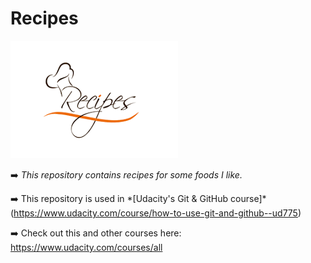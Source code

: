 # Recipes

![](https://github.com/Isha2103/recipes/blob/master/image.png)

:arrow_right: *This repository contains recipes for some foods I like.*

:arrow_right: This repository is used in \*[Udacity's Git & GitHub course]\*(https://www.udacity.com/course/how-to-use-git-and-github--ud775)

:arrow_right: Check out this and other courses here: https://www.udacity.com/courses/all
